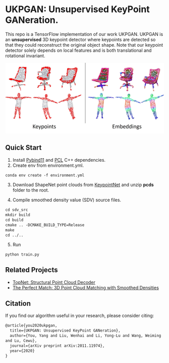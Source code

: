 # UKPGAN: Unsupervised KeyPoint GANeration.

This repo is a TensorFlow implementation of our work UKPGAN. UKPGAN is an **unsupervised** 3D keypoint detector where keypoints are detected so that they could reconstruct the original object shape. Note that our keypoint detector solely depends on local features and is both translational and rotational invariant.

![intro](images/intro.jpg?raw=true)
## Quick Start
1. Install [Pybind11](https://pybind11.readthedocs.io/en/latest/) and [PCL](https://github.com/PointCloudLibrary/pcl) C++ dependencies.
2. Create env from environment.yml.
```
conda env create -f environment.yml
```
3. Download ShapeNet point clouds from [KeypointNet](https://github.com/qq456cvb/KeypointNet) and unzip **pcds** folder to the root.

4. Compile smoothed density value (SDV) source files.
```
cd sdv_src
mkdir build
cd build
cmake .. -DCMAKE_BUILD_TYPE=Release
make
cd ../..
```
5. Run 
```
python train.py
```
## Related Projects
- [TopNet: Structural Point Cloud Decoder](https://github.com/lynetcha/completion3d)
- [The Perfect Match: 3D Point Cloud Matching with Smoothed Densities](https://github.com/zgojcic/3DSmoothNet)
## Citation
If you find our algorithm useful in your research, please consider citing:
```
@article{you2020ukpgan,
  title={UKPGAN: Unsupervised KeyPoint GANeration},
  author={You, Yang and Liu, Wenhai and Li, Yong-Lu and Wang, Weiming and Lu, Cewu},
  journal={arXiv preprint arXiv:2011.11974},
  year={2020}
}
```